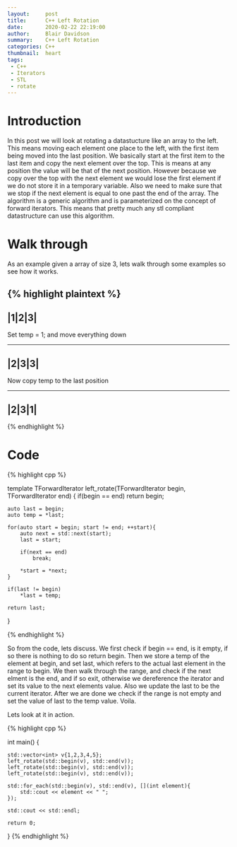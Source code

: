 ```yaml
---
layout:     post
title:      C++ Left Rotation
date:       2020-02-22 22:19:00
author:     Blair Davidson
summary:    C++ Left Rotation
categories: C++
thumbnail:  heart
tags:
 - C++
 - Iterators
 - STL
 - rotate
---
```

# Introduction
In this post we will look at rotating a datastucture like an array to the left. This means moving each element one place to the left, with the first item being moved into the last position. We basically start at the first item to the last item and copy the next element over the top. This is means at any position the value will be that of the next position. However because we copy over the top with the next element we would lose the first element if we do not store it in a temporary variable. Also we need to make sure that we stop if the next element is equal to one past the end of the array. The algorithm is a generic algorithm and is parameterized on the concept of forward iterators. This means that pretty much any stl compliant datastructure can use this algorithm.

# Walk through
As an example given a array of size 3, lets walk through some examples so see how it works.


{% highlight plaintext %}
-------
|1|2|3| 
-------
 
 Set temp = 1; and move everything down

-------
|2|3|3| 
-------

 Now copy temp to the last position

-------
|2|3|1| 
-------

{% endhighlight %}

# Code


{% highlight cpp %}

template<typename TForwardIterator>
TForwardIterator left_rotate(TForwardIterator begin, TForwardIterator end) {
    if(begin == end)
        return begin;

    auto last = begin;
    auto temp = *last;

    for(auto start = begin; start != end; ++start){
        auto next = std::next(start);
        last = start;

        if(next == end)
            break;

        *start = *next;
    }

    if(last != begin)
        *last = temp;

    return last;
}

{% endhighlight %}

So from the code, lets discuss. We first check if begin == end, is it empty, if so there is nothing to do so return begin. Then we store a temp of the element at begin, and set last, which refers to the actual last element in the range to begin. We then walk through the range, and check if the next elment is the end, and if so exit, otherwise we dereference the iterator and set its value to the next elements value. Also we update the last to be the current iterator. After we are done we check if the range is not empty and set the value of last to the temp value. Voila.

Lets look at it in action.


{% highlight cpp %}

int main() {

    std::vector<int> v{1,2,3,4,5};
    left_rotate(std::begin(v), std::end(v));
    left_rotate(std::begin(v), std::end(v));
    left_rotate(std::begin(v), std::end(v));

    std::for_each(std::begin(v), std::end(v), [](int element){
        std::cout << element << " ";
    });

    std::cout << std::endl;

    return 0;
}
{% endhighlight %}
